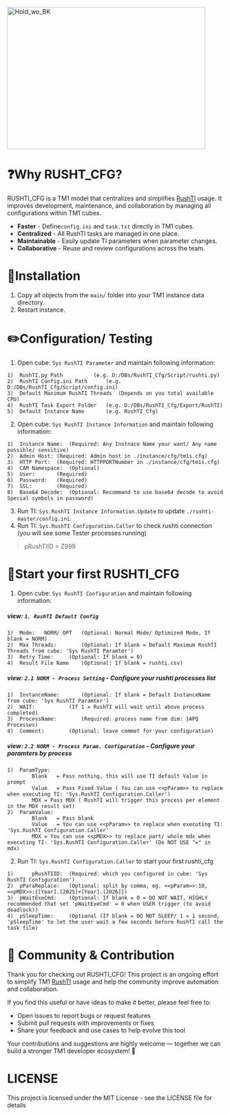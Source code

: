 <img width="460" height="330" alt="Hold_wo_BK" src="https://github.com/user-attachments/assets/deb6e321-a4c2-472c-8d2f-c57664f5d089" />

# ❓Why RUSHT_CFG?
RUSHTI_CFG is a TM1 model that centralizes and simplifies [RushTI](https://github.com/cubewise-code/rushti) usage. It improves development, maintenance, and collaboration by managing all configurations within TM1 cubes.

- **Faster** - Define```config.ini``` and ```task.txt``` directly in TM1 cubes.
- **Centralized** - All RushTI tasks are managed in one place.
- **Maintainable** - Easily update TI parameters when parameter changes.
- **Collaborative** - Reuse and review configurations across the team.

# 📒Installation

1. Copy all objects from the `main/` folder into your TM1 instance data directory.
2. Restart instance.

# ✏️Configuration/ Testing
1. Open cube: `Sys RushTI Parameter` and maintain following information:
>
	1)	RushTI.py Path 			(e.g. D:/DBs/RushTI_Cfg/Script/rushti.py)
	2)	RushTI Config.ini Path 		(e.g. D:/DBs/RushTI_Cfg/Script/config.ini)
   	3) 	Default Maximum RushTI Threads 	(Depends on you total available CPU)
	4) 	RushTI Task Export Folder 	(e.g. D:/DBs/RushTI_Cfg/Export/RushTI)
	5) 	Default Instance Name 		(e.g. RushTI_Cfg)
>
2. Open cube: `Sys RushTI Instance Information` and maintain following information:
>
	1)	Instance Name:	(Required: Any Instnace Name your want/ Any name possible/ sensitive)
	2)	Admin Host:	(Required: Admin host in ./instance/cfg/tm1s.cfg)
	3)	HTTP Port:	(Required: HTTPPORTNumber in ./instance/cfg/tm1s.cfg)
	4)	CAM Namespace:	(Optional)
	5)	User:		(Required)
	6)	Password:	(Required)
	7)	SSL: 		(Required)
	8)	Base64 Decode:	(Optional: Recommand to use base64 decode to avoid Special symbols in password)
>
3. Run TI: `Sys.RushTI Instance Information.Update` to update `./rushti-master/config.ini`.
4. Run TI: `Sys.RushTI Configuration.Caller` to check rushti connection (you will see some Tester processes running)
>
>	pRushTIID = Z999
>
# 💪Start your first RUSHTI_CFG
1. Open cube: `Sys RushTI Configuration` and maintain following information:
##### view: `1. RushTI Default Config`
>
	1)	Mode:	NORM/ OPT	(Optional: Normal Mode/ Optimized Mode, If blank = NORM)
	2)	Max Threads: 		(Optional: If blank = Default Maximum RushTI Threads from cube: 'Sys RushTI Paramter')
	3) 	Retry Time:		(Optional: If blank = 0)
	4)	Result File Name	(Optional: If blank = rushti.csv)
>
##### view: `2.1 NORM - Process Setting` - Configure your rushti processes list
>
	1) 	InstanceName:		(Optional: If blank = Default InstanceName from cube: 'Sys RushTI Paramter')
	2)	WAIT:			(If 1 = RushTI will wait until above process completed)
	3)	ProcessName:		(Required: process name from dim: }APQ Processes)
	4)	Comment:		(Optional: leave commet for your configuration)
>
##### view: `2.2 NORM - Process Param. Configuration` - Configure your paramters by process
>	
	1) 	ParamType:
			Blank 	= Pass nothing, this will use TI default Value in prompt
			Value 	= Pass Fixed Value ( You can use <<pParam>> to replace when executing TI: 'Sys.RushTI Configuration.Caller')
			MDX	= Pass MDX ( RushTI will trigger this process per element in the MDX result set)
	2) 	ParamValue:
			Blank 	= Pass blank
			Value 	= You can use <<pParam>> to replace when executing TI: 'Sys.RushTI Configuration.Caller'
			MDX	= You can use <<pMDX>> to replace part/ whole mdx when executing TI: 'Sys.RushTI Configuration.Caller' (Do NOT USE "=" in mdx)

>
2. Run TI: `Sys.RushTI Configuration.Caller` to start your first rushti_cfg

>
	1)  	pRushTIID: 	(Required: which you configured in cube: 'Sys RushTI Configuration')
 	2) 	pParaReplace: 	(Optional: split by comma, eg. <<pParam>>:10, <<pMDX>>:{[Year].[2025]+[Year].[2026]})
  	3) 	pWaitExeCmd: 	(Optional: If blank = 0 = DO NOT WAIT, HIGHLY recommended that set 'pWaitExeCmd' = 0 when USER trigger (to avoid deadlock))
   	4) 	pSleepTime: 	(Optional (If blank = DO NOT SLEEP/ 1 = 1 second, 'pSleepTime' to let the user wait a few seconds before RushTI call the task file)
>

# 🙏 Community & Contribution
Thank you for checking out RUSHTI_CFG! This project is an ongoing effort to simplify TM1 [RushTI](https://github.com/cubewise-code/rushti) usage and help the community improve automation and collaboration.

If you find this useful or have ideas to make it better, please feel free to:
* Open issues to report bugs or request features
* Submit pull requests with improvements or fixes
* Share your feedback and use cases to help evolve this tool

Your contributions and suggestions are highly welcome — together we can build a stronger TM1 developer ecosystem! 🚀

# LICENSE
This project is licensed under the MIT License - see the LICENSE file for details
